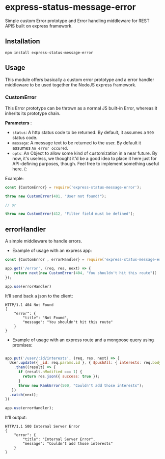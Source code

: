 # express-status-message-error
Simple custom Error prototype and Error handling middleware for REST APIS built on express framework. 

## Installation

```
npm install express-status-message-error
```

## Usage

This module offers basically a custom error prototype and a error handler middleware to be used together the NodeJS express framework.

### CustomError

This Error prototype can be thrown as a normal JS built-in Error, whereas it inherits its prototype chain. 

**Parameters** :

- `status`: A http status code to be returned. By default, it assumes a `500` status code. 
- `message`: A message text to be returned to the user. By default it assumes `An error occured`. 
- `opts`: An Object to allow some kind of customization in a near future. By now, it's useless, we thought it'd be a good idea to place it here just for API-defining purposes, though. Feel free to implement something useful here. (:

Example: 

```javascript
const {CustomError} = require('express-status-message-error');

throw new CustomError(401, "User not found!");

// or

throw new CustomError(412, "Filter field must be defined");
```
 
## errorHandler

A simple middleware to handle errors. 

- Example of usage with an express app: 

```javascript
const {CustomError , errorHandler} = require('express-status-message-error');

app.get('/error', (req, res, next) => {
    return next(new CustomError(404, "You shouldn't hit this route"))
});

app.use(errorHandler)
```
It'll send back a json to the client: 

```
HTTP/1.1 404 Not Found
{
    "error": {
        "title": "Not Found",
        "message": "You shouldn't hit this route"
    }
}
```

- Example of usage with an express route and a mongoose query using promises:
```javascript

app.put('/user/:id/interests', (req, res, next) => {
  User.update({ _id: req.params.id }, { $pushAll: { interests: req.body }})
    .then((result) => {
      if (result.nModified === 1) {
        return res.json({ success: true });
      }
      throw new RankError(500, "Couldn't add those interests");
   })
  .catch(next);
})

app.use(errorHandler);
```

It'll output: 

```
HTTP/1.1 500 Internal Server Error
{
    "error": {
        "title": "Internal Server Error",
        "message": "Couldn't add those interests"
    }
}
```
